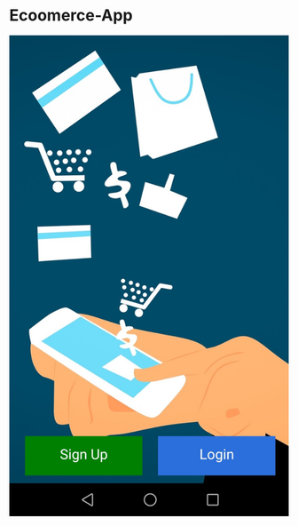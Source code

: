# Ecoomerce-App
![Image of Yaktocat](https://github.com/udamadu11/Ecoomerce-App/blob/main/App/Assets/Screenshot_20201231-202656.jpg)
